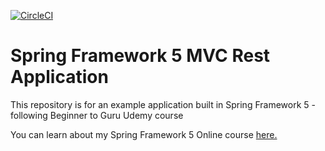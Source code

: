 [![CircleCI](https://circleci.com/gh/ppufek/spring5-mvc-rest.svg?style=svg)](https://circleci.com/gh/ppufek/spring5-mvc-rest)
# Spring Framework 5 MVC Rest Application

This repository is for an example application built in Spring Framework 5 - following Beginner to Guru Udemy course 

You can learn about my Spring Framework 5 Online course [here.](http://courses.springframework.guru/p/spring-framework-5-begginer-to-guru/?product_id=363173)
